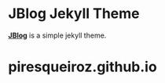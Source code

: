 # JBlog Jekyll Theme

**[JBlog](http://alperenbozkurt.net/JBlog)** is a simple jekyll theme.

# piresqueiroz.github.io
